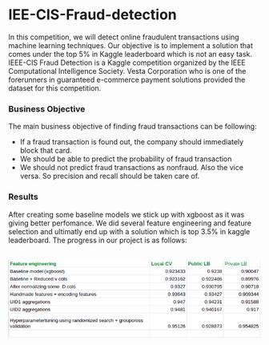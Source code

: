# IEE-CIS-Fraud-detection

In this competition, we will detect online fraudulent transactions using machine learning techniques. Our objective is to implement a solution that comes under the top 5% in Kaggle leaderboard which is not an easy task. IEEE-CIS Fraud Detection is a Kaggle competition organized by the IEEE Computational Intelligence Society. Vesta Corporation who is one of the forerunners in guaranteed e-commerce payment solutions provided the dataset for this competition.


### Business Objective

The main business objective of finding fraud transactions can be following:
* If a fraud transaction is found out, the company should immediately block that card.
* We should be able to predict the probability of fraud transaction
* We should not predict fraud transactions as nonfraud. Also the vice versa. So precision and recall should be taken care of.

### Results
After creating some baseline models we stick up with xgboost as it was giving better perfomance. We did several feature engineering and feature selection and ultimatly end up with a solution which is top 3.5% in kaggle leaderboard. The progress in our project is as follows:

<br>

<img src = "https://github.com/arunm8489/IEE-CIS-Fraud-detection/blob/main/images/results.png">

